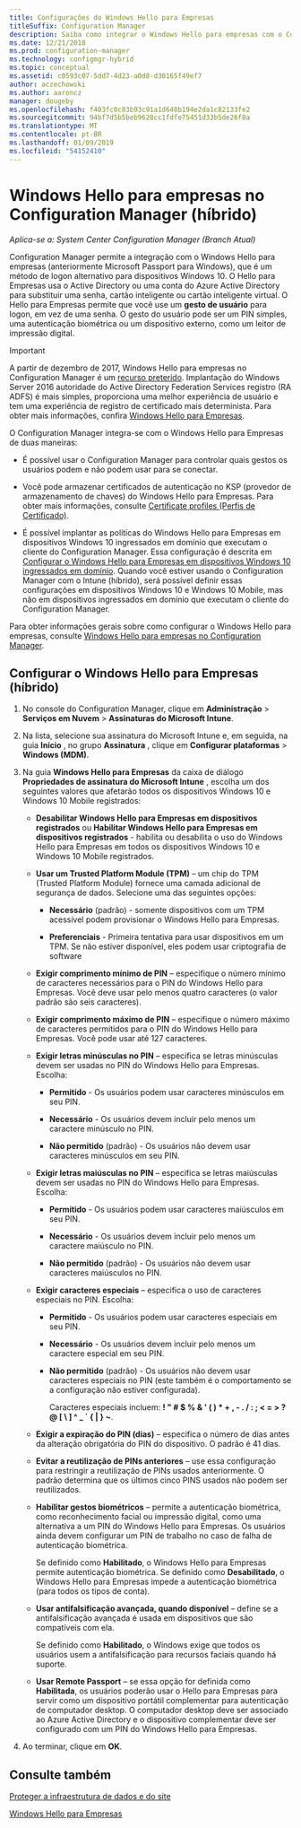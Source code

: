 ```yaml
---
title: Configurações do Windows Hello para Empresas
titleSuffix: Configuration Manager
description: Saiba como integrar o Windows Hello para empresas com o Configuration Manager.
ms.date: 12/21/2018
ms.prod: configuration-manager
ms.technology: configmgr-hybrid
ms.topic: conceptual
ms.assetid: c0593c07-5dd7-4d23-a0d8-d30165f49ef7
author: aczechowski
ms.author: aaroncz
manager: dougeby
ms.openlocfilehash: f403fc8c83b93c91a1d648b194e2da1c82133fe2
ms.sourcegitcommit: 94bf7d5b5beb9628cc1fdfe75451d33b5de26f8a
ms.translationtype: MT
ms.contentlocale: pt-BR
ms.lasthandoff: 01/09/2019
ms.locfileid: "54152410"
---
```

# <a name="windows-hello-for-business-settings-in-configuration-manager-hybrid"></a>Windows Hello para empresas no Configuration Manager (híbrido)

*Aplica-se a: System Center Configuration Manager (Branch Atual)*

Configuration Manager permite a integração com o Windows Hello para empresas (anteriormente Microsoft Passport para Windows), que é um método de logon alternativo para dispositivos Windows 10. O Hello para Empresas usa o Active Directory ou uma conta do Azure Active Directory para substituir uma senha, cartão inteligente ou cartão inteligente virtual. O Hello para Empresas permite que você use um **gesto de usuário** para logon, em vez de uma senha. O gesto do usuário pode ser um PIN simples, uma autenticação biométrica ou um dispositivo externo, como um leitor de impressão digital.  

> [!Important]  
> A partir de dezembro de 2017, Windows Hello para empresas no Configuration Manager é um [recurso preterido](/sccm/core/plan-design/changes/deprecated/removed-and-deprecated-cmfeatures). Implantação do Windows Server 2016 autoridade do Active Directory Federation Services registro (RA ADFS) é mais simples, proporciona uma melhor experiência de usuário e tem uma experiência de registro de certificado mais determinista. Para obter mais informações, confira [Windows Hello para Empresas](https://docs.microsoft.com/windows/access-protection/hello-for-business/hello-identity-verification).  


O Configuration Manager integra-se com o Windows Hello para Empresas de duas maneiras:  

- É possível usar o Configuration Manager para controlar quais gestos os usuários podem e não podem usar para se conectar.  

- Você pode armazenar certificados de autenticação no KSP (provedor de armazenamento de chaves) do Windows Hello para Empresas. Para obter mais informações, consulte [Certificate profiles (Perfis de Certificado)](create-pfx-certificate-profiles.md).  

- É possível implantar as políticas do Windows Hello para Empresas em dispositivos Windows 10 ingressados em domínio que executam o cliente do Configuration Manager. Essa configuração é descrita em [Configurar o Windows Hello para Empresas em dispositivos Windows 10 ingressados em domínio](/sccm/protect/deploy-use/windows-hello-for-business-settings#configure-windows-hello-for-business-on-domain-joined-windows-10-devices). Quando você estiver usando o Configuration Manager com o Intune (híbrido), será possível definir essas configurações em dispositivos Windows 10 e Windows 10 Mobile, mas não em dispositivos ingressados em domínio que executam o cliente do Configuration Manager.   

Para obter informações gerais sobre como configurar o Windows Hello para empresas, consulte [Windows Hello para empresas no Configuration Manager](/sccm/protect/deploy-use/windows-hello-for-business-settings).



## <a name="configure-windows-hello-for-business-settings-hybrid"></a>Configurar o Windows Hello para Empresas (híbrido)  

1. No console do Configuration Manager, clique em **Administração** > **Serviços em Nuvem** > **Assinaturas do Microsoft Intune**.  

2. Na lista, selecione sua assinatura do Microsoft Intune e, em seguida, na guia **Início** , no grupo **Assinatura** , clique em **Configurar plataformas** > **Windows (MDM)**.  

3. Na guia **Windows Hello para Empresas** da caixa de diálogo **Propriedades de assinatura do Microsoft Intune** , escolha um dos seguintes valores que afetarão todos os dispositivos Windows 10 e Windows 10 Mobile registrados:  

   - **Desabilitar Windows Hello para Empresas em dispositivos registrados** ou **Habilitar Windows Hello para Empresas em dispositivos registrados** - habilita ou desabilita o uso do Windows Hello para Empresas em todos os dispositivos Windows 10 e Windows 10 Mobile registrados.  

   - **Usar um Trusted Platform Module (TPM)** – um chip do TPM (Trusted Platform Module) fornece uma camada adicional de segurança de dados. Selecione uma das seguintes opções:  

     -   **Necessário** (padrão) - somente dispositivos com um TPM acessível podem provisionar o Windows Hello para Empresas.  

     -   **Preferenciais** - Primeira tentativa para usar dispositivos em um TPM. Se não estiver disponível, eles podem usar criptografia de software  

   - **Exigir comprimento mínimo de PIN** – especifique o número mínimo de caracteres necessários para o PIN do Windows Hello para Empresas. Você deve usar pelo menos quatro caracteres (o valor padrão são seis caracteres).  

   - **Exigir comprimento máximo de PIN** – especifique o número máximo de caracteres permitidos para o PIN do Windows Hello para Empresas. Você pode usar até 127 caracteres.  

   - **Exigir letras minúsculas no PIN** – especifica se letras minúsculas devem ser usadas no PIN do Windows Hello para Empresas. Escolha:  

     -   **Permitido** - Os usuários podem usar caracteres minúsculos em seu PIN.  

     -   **Necessário** - Os usuários devem incluir pelo menos um caractere minúsculo no PIN.  

     -   **Não permitido** (padrão) - Os usuários não devem usar caracteres minúsculos em seu PIN.  

   - **Exigir letras maiúsculas no PIN** – especifica se letras maiúsculas devem ser usadas no PIN do Windows Hello para Empresas. Escolha:  

     -   **Permitido** - Os usuários podem usar caracteres maiúsculos em seu PIN.  

     -   **Necessário** - Os usuários devem incluir pelo menos um caractere maiúsculo no PIN.  

     -   **Não permitido** (padrão) - Os usuários não devem usar caracteres maiúsculos no PIN.  

   - **Exigir caracteres especiais** – especifica o uso de caracteres especiais no PIN. Escolha:  

     - **Permitido** - Os usuários podem usar caracteres especiais em seu PIN.  

     - **Necessário** - Os usuários devem incluir pelo menos um caractere especial em seu PIN.  

     - **Não permitido** (padrão) - Os usuários não devem usar caracteres especiais no PIN (este também é o comportamento se a configuração não estiver configurada).  

       Caracteres especiais incluem: **! " # $ % & ' ( ) \* + , - . / : ; < = > ? @ [ \ ] ^ _ ` { &#124; } ~**.  

   - **Exigir a expiração do PIN (dias)** – especifica o número de dias antes da alteração obrigatória do PIN do dispositivo. O padrão é 41 dias.  

   - **Evitar a reutilização de PINs anteriores** – use essa configuração para restringir a reutilização de PINs usados anteriormente. O padrão determina que os últimos cinco PINS usados não podem ser reutilizados.  

   - **Habilitar gestos biométricos** – permite a autenticação biométrica, como reconhecimento facial ou impressão digital, como uma alternativa a um PIN do Windows Hello para Empresas. Os usuários ainda devem configurar um PIN de trabalho no caso de falha de autenticação biométrica.  

      Se definido como **Habilitado**, o Windows Hello para Empresas permite autenticação biométrica.  Se definido como **Desabilitado**, o Windows Hello para Empresas impede a autenticação biométrica (para todos os tipos de conta).  

   - **Usar antifalsificação avançada, quando disponível** – define se a antifalsificação avançada é usada em dispositivos que são compatíveis com ela.  

      Se definido como **Habilitado**, o Windows exige que todos os usuários usem a antifalsificação para recursos faciais quando há suporte.  

   - **Usar Remote Passport** – se essa opção for definida como **Habilitada**, os usuários poderão usar o Hello para Empresas para servir como um dispositivo portátil complementar para autenticação de computador desktop. O computador desktop deve ser associado ao Azure Active Directory e o dispositivo complementar deve ser configurado com um PIN do Windows Hello para Empresas.  

4. Ao terminar, clique em **OK**.  



## <a name="see-also"></a>Consulte também  

[Proteger a infraestrutura de dados e do site](/sccm/protect/understand/protect-data-and-site-infrastructure)

[Windows Hello para Empresas](https://docs.microsoft.com/windows/security/identity-protection/hello-for-business/hello-identity-verification)  
